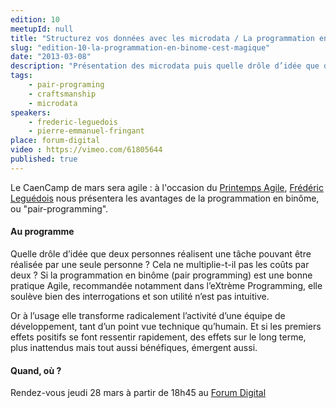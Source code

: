 ```yaml
---
edition: 10
meetupId: null
title: "Structurez vos données avec les microdata / La programmation en binôme, c'est magique !"
slug: "edition-10-la-programmation-en-binome-cest-magique"
date: "2013-03-08"
description: "Présentation des microdata puis quelle drôle d’idée que deux personnes réalisent une tâche pouvant être réalisée par une seule personne ? Cela ne multiplie-t-il pas les coûts par deux ?"
tags:
    - pair-programing
    - craftsmanship
    - microdata
speakers:
    - frederic-leguedois
    - pierre-emmanuel-fringant
place: forum-digital
video : https://vimeo.com/61805644
published: true
---
```


Le CaenCamp de mars sera agile : à l'occasion du
[Printemps Agile](http://www.club-agile-caen.fr/printemps-agile/),
[Frédéric Leguédois](https://twitter.com/f_leguedois) nous présentera les avantages de la
programmation en binôme, ou "pair-programming".

#### Au programme

Quelle drôle d’idée que deux personnes réalisent une tâche pouvant être réalisée par une seule
personne ? Cela ne multiplie-t-il pas les coûts par deux ? Si la programmation en binôme (pair
programming) est une bonne pratique Agile, recommandée notamment dans l’eXtrème Programming, elle
soulève bien des interrogations et son utilité n’est pas intuitive.

Or à l’usage elle transforme radicalement l’activité d’une équipe de développement, tant d’un point
vue technique qu’humain. Et si les premiers effets positifs se font ressentir rapidement, des effets
sur le long terme, plus inattendus mais tout aussi bénéfiques, émergent aussi.

#### Quand, où ?

Rendez-vous jeudi 28 mars à partir de 18h45 au [Forum Digital](http://www.forum-digital.fr)

